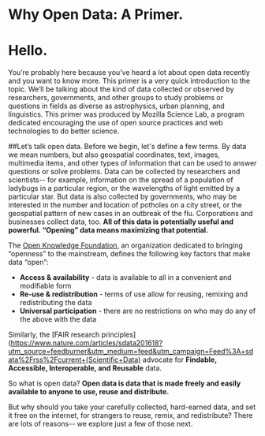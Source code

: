 # Why Open Data: A Primer.
# Hello.

You’re probably here because you’ve heard a lot about open data recently and you want to know more. This primer is a very quick introduction to the topic. We’ll be talking about the kind of data collected or observed by researchers, governments, and other groups to study problems or questions in fields as diverse as astrophysics, urban planning, and linguistics. This primer was produced by Mozilla Science Lab, a program dedicated encouraging the use of open source practices and web technologies to do better science.

##Let’s talk open data.
Before we begin, let's define a few terms.  By data we mean numbers, but also geospatial coordinates, text, images, multimedia items, and other types of information that can be used to answer questions or solve problems. Data can be collected by researchers and scientists-- for example, information on the spread of a population of ladybugs in a particular region, or the wavelengths of light emitted by a particular star. But data is also collected by governments, who may be interested in the number and location of potholes on a city street, or the geospatial pattern of new cases in an outbreak of the flu. Corporations and businesses collect data, too. **All of this data is potentially useful and powerful. “Opening” data means maximizing that potential.**

The [Open Knowledge Foundation](https://okfn.org/), an organization dedicated to bringing “openness” to the mainstream, defines the following key factors that make data “open”:

* **Access & availability** - data is available to all in a convenient and modifiable form
* **Re-use & redistribution** - terms of use allow for reusing, remixing and redistributing the data
* **Universal participation** - there are no restrictions on who may do any of the above with the data

Similarly, the [FAIR research principles](https://www.nature.com/articles/sdata201618?utm_source=feedburner&utm_medium=feed&utm_campaign=Feed%3A+sdata%2Frss%2Fcurrent+(Scientific+Data) advocate for **Findable, Accessible, Interoperable, and Reusable** data.

So what is open data? **Open data is data that is made freely and easily available to anyone to use, reuse and distribute.**

But why should you take your carefully collected, hard-earned data, and set it free on the internet, for strangers to reuse, remix, and redistribute? There are lots of reasons-- we explore just a few of those next.
